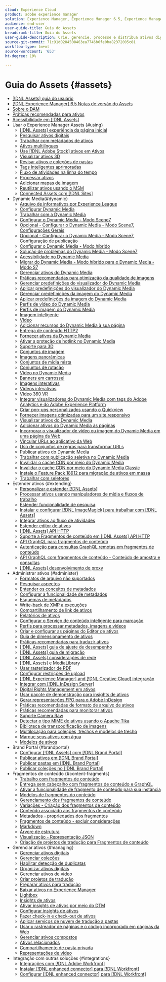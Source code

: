 ```yaml
---
cloud: Experience Cloud
product: adobe experience manager
solution: Experience Manager, Experience Manager 6.5, Experience Manager Assets
audience: end-user
user-guide-title: Guia do Assets
breadcrumb-title: Guia do Assets
user-guide-description: Crie, gerencie, processe e distribua ativos digitais.
source-git-commit: 71c91d0284508463ea7746b6fe0ba82372005c81
workflow-type: tm+mt
source-wordcount: '653'
ht-degree: 19%

---
```



# Guia do Assets {#assets}

+ [[!DNL Assets] guia do usuário](home.md)
+ [[!DNL Experience Manager] 6.5 Notas de versão do Assets](https://experienceleague.adobe.com/docs/experience-manager-65/release-notes/assets.html)
+ [Sobre o DAM](assets.md)
+ [Práticas recomendadas para ativos](best-practices-for-assets.md)
+ [Acessibilidade em [!DNL Assets]](accessibility.md)
+ Usar o Experience Manager Assets {#using}
   + [[!DNL Assets] experiência da página inicial](assets-home-page.md)
   + [Pesquisar ativos digitais](search-assets.md)
   + [Trabalhar com metadados de ativos](metadata.md)
   + [Ativos multilíngues](multilingual-assets.md)
   + [Use [!DNL Adobe Stock] ativos em Ativos](aem-assets-adobe-stock.md)
   + [Visualizar ativos 3D](previewing-3d-assets.md)
   + [Revisar ativos e coleções de pastas](bulk-approval.md)
   + [Tags inteligentes aprimoradas](enhanced-smart-tags.md)
   + [Fluxo de atividades na linha do tempo](activity-stream.md)
   + [Processar ativos](assets-workflow.md)
   + [Adicionar mapas de imagem](image-maps.md)
   + [Reutilizar ativos usando o MSM](reuse-assets-using-msm.md)
   + [Connected Assets com [!DNL Sites]](use-assets-across-connected-assets-instances.md)
+ Dynamic Media{#dynamic}
   + [Arquivo de informativos por Experience League](dynamic-media-newsletter.md)
   + [Configurar Dynamic Media](administering-dynamic-media.md)
   + [Trabalhar com a Dynamic Media](dynamic-media.md)
   + [Configurar o Dynamic Media - Modo Scene7](config-dms7.md)
   + [Opcional - Configurar o Dynamic Media - Modo Scene7, Configurações Gerais](dm-general-settings.md)
   + [Opcional - Configurar o Dynamic Media - Modo Scene7, Configuração de publicação](dm-publish-settings.md)
   + [Configurar o Dynamic Media - Modo híbrido](config-dynamic.md)
   + [Solução de problemas do Dynamic Media - Modo Scene7](troubleshoot-dms7.md)
   + [Acessibilidade no Dynamic Media](accessibility-dm.md)
   + [Migrar do Dynamic Media - Modo híbrido para o Dynamic Media - Modo S7](migrate-from-hybrid-to-dms7.md)
   + [Gerenciar ativos do Dynamic Media](managing-assets.md)
   + [Práticas recomendadas para otimização da qualidade de imagens](best-practices-for-optimizing-the-quality-of-your-images.md)
   + [Gerenciar predefinições do visualizador do Dynamic Media](managing-viewer-presets.md)
   + [Aplicar predefinições do visualizador do Dynamic Media](viewer-presets.md)
   + [Gerenciar predefinições da imagem do Dynamic Media](managing-image-presets.md)
   + [Aplicar predefinições da imagem do Dynamic Media](image-presets.md)
   + [Perfis de vídeo do Dynamic Media](video-profiles.md)
   + [Perfis de imagem do Dynamic Media](image-profiles.md)
   + [Imagem inteligente](imaging-faq.md)
   + [Vídeo](s7-video.md)
   + [Adicionar recursos do Dynamic Media à sua página](scene7.md)
   + [Entrega de conteúdo HTTP2](http2.md)
   + [Fornecer ativos da Dynamic Media](delivering-dynamic-media-assets.md)
   + [Ativar a proteção de hotlink no Dynamic Media](hotlink-protection.md)
   + [Suporte para 3D](/help/assets/assets-3d.md)
   + [Conjuntos de imagem](image-sets.md)
   + [Imagens panorâmicas](panoramic-images.md)
   + [Conjuntos de mídia mista](mixed-media-sets.md)
   + [Conjuntos de rotação](spin-sets.md)
   + [Vídeo no Dynamic Media](video.md)
   + [Banners em carrossel](carousel-banners.md)
   + [Imagens interativas](interactive-images.md)
   + [Vídeos interativos](interactive-videos.md)
   + [Vídeo 360 VR](/help/assets/360-video.md)
   + [Integrar visualizadores do Dynamic Media com tags do Adobe Analytics e do Adobe Experience Platform](/help/assets/tags.md)
   + [Criar pop-ups personalizados usando o Quickview](custom-pop-ups.md)
   + [Fornecer imagens otimizadas para um site responsivo](responsive-site.md)
   + [Visualizar ativos do Dynamic Media](previewing-assets.md)
   + [Adicionar ativos do Dynamic Media às páginas](adding-dynamic-media-assets-to-pages.md)
   + [Incorporar o visualizador de vídeo ou imagem do Dynamic Media em uma página da Web](embed-code.md)
   + [Vincular URLs ao aplicativo da Web](linking-urls-to-yourwebapplication.md)
   + [Uso de conjuntos de regras para transformar URLs](using-rulesets-to-transform-urls.md)
   + [Publicar ativos do Dynamic Media](publishing-dynamicmedia-assets.md)
   + [Trabalhar com publicação seletiva no Dynamic Media](selective-publishing.md)
   + [Invalidar o cache CDN por meio do Dynamic Media](invalidate-cdn-cache-dynamic-media.md)
   + [Invalidar o cache CDN por meio do Dynamic Media Classic](invalidate-cdn-cache-dm-classic.md)
   + [Instale o Feature Pack 18912 para migração de ativos em massa](bulk-ingest-migrate.md)
   + [Trabalhar com seletores](working-with-selectors.md)
+ Estender ativos {#extending}
   + [Personalizar e estender [!DNL Assets]](extending-assets.md)
   + [Processar ativos usando manipuladores de mídia e fluxos de trabalho](media-handlers.md)
   + [Estender funcionalidade de pesquisa](searchx.md)
   + [Instalar e configurar [!DNL ImageMagick] para trabalhar com [!DNL Assets]](best-practices-for-imagemagick.md)
   + [Integrar ativos ao fluxo de atividades](extending-activity-stream.md)
   + [Estender editor de ativos](asseteditorx.md)
   + [[!DNL Assets] API HTTP](mac-api-assets.md)
   + [Suporte a Fragmentos de conteúdo em [!DNL Assets] API HTTP](assets-api-content-fragments.md)
   + [API GraphQL para fragmentos de conteúdo](content-fragments/graphql-api-content-fragments.md)
   + [Autenticação para consultas GraphQL remotas em fragmentos de conteúdo](content-fragments/graphql-authentication-content-fragments.md)
   + [API GraphQL com fragmentos de conteúdo - Conteúdo de amostra e consultas](/help/assets/content-fragments/content-fragments-graphql-samples.md)
   + [[!DNL Assets] desenvolvimento de proxy](proxy.md)
+ Administrar ativos {#administer}
   + [Formatos de arquivo não suportados](assets-formats.md)
   + [Pesquisar aspectos](search-facets.md)
   + [Entender os conceitos de metadados](metadata-concepts.md)
   + [Configurar a funcionalidade de metadados](metadata-config.md)
   + [Esquemas de metadados](metadata-schemas.md)
   + [Write-back de XMP a execuções](xmp-writeback.md)
   + [Compartilhamento de link de ativos](link-sharing.md)
   + [Relatórios de ativos](asset-reports.md)
   + [Configurar o Serviço de conteúdo inteligente para marcação](config-smart-tagging.md)
   + [Perfis para processar metadados, imagens e vídeos](processing-profiles.md)
   + [Criar e configurar as páginas do Editor de ativos](assets-finder-editor.md)
   + [Guia de dimensionamento de ativos](assets-sizing-guide.md)
   + [Práticas recomendadas para traduzir ativos](best-practices-for-translating-assets-efficiently.md)
   + [[!DNL Assets] guia de ajuste de desempenho](performance-tuning-guidelines.md)
   + [[!DNL Assets] guia de migração](assets-migration-guide.md)
   + [[!DNL Assets] considerações de rede](assets-network-considerations.md)
   + [[!DNL Assets] e MediaLibrary](medialibrary.md)
   + [Usar rasterizador de PDF](aem-pdf-rasterizer.md)
   + [Configurar restrições de upload](configuring-asset-upload-restrictions.md)
   + [[!DNL Experience Manager] and [!DNL Creative Cloud] integração](aem-cc-integration-best-practices.md)
   + [Integrar com [!DNL InDesign Server]](indesign.md)
   + [Digital Rights Management em ativos](drm.md)
   + [Usar pacote de demonstração para insights de ativos](use-demo-package-for-asset-insights.md)
   + [Gerar representações FPO para o Adobe InDesign](configure-fpo-renditions.md)
   + [Práticas recomendadas de formato de arquivo de ativos](assets-file-format-best-practices.md)
   + [Práticas recomendadas para monitorar ativos](assets-monitoring-best-practices.md)
   + [Suporte Camera Raw](camera-raw.md)
   + [Detectar o tipo MIME de ativos usando o Apache Tika](detect-asset-mime-type-with-tika.md)
   + [Biblioteca de transcodificação de imagens](imaging-transcoding-library.md)
   + [Multilocação para coleções, trechos e modelos de trecho](multi-tenancy.md)
   + [Marque seus ativos com água](watermarking.md)
   + [Modelos de ativos](asset-templates.md)
+ Brand Portal {#brandportal}
   + [Configurar [!DNL Assets] com [!DNL Brand Portal]](configure-aem-assets-with-brand-portal.md)
   + [Publicar ativos em [!DNL Brand Portal]](brand-portal-publish-assets.md)
   + [Publicar pastas em [!DNL Brand Portal]](brand-portal-publish-folder.md)
   + [Publicar coleções no [!DNL Brand Portal]](brand-portal-publish-collection.md)
+ Fragmentos de conteúdo {#content-fragments}
   + [Trabalho com fragmentos de conteúdo](content-fragments/content-fragments.md)
   + [Entrega sem cabeçalho com fragmentos de conteúdo e GraphQL](content-fragments/content-fragments-graphql.md)
   + [Ativar a funcionalidade de fragmento de conteúdo para sua instância](content-fragments/content-fragments-configuration-browser.md)
   + [Modelos de fragmentos do conteúdo](content-fragments/content-fragments-models.md)
   + [Gerenciamento dos fragmentos de conteúdo](content-fragments/content-fragments-managing.md)
   + [Variações - Criação dos fragmentos de conteúdo](content-fragments/content-fragments-variations.md)
   + [Conteúdo associado aos fragmentos de conteúdo](content-fragments/content-fragments-assoc-content.md)
   + [Metadados - propriedades dos fragmentos](content-fragments/content-fragments-metadata.md)
   + [Fragmentos de conteúdo - excluir considerações](content-fragments/content-fragments-delete.md)
   + [Markdown](content-fragments/content-fragments-markdown.md)
   + [Árvore de estrutura](/help/assets/content-fragments/content-fragments-structure-tree.md)
   + [Visualização - Representação JSON](/help/assets/content-fragments/content-fragments-json-preview.md)
   + [Criação de projetos de tradução para Fragmentos de conteúdo](creating-translation-projects-for-content-fragments.md)
+ Gerenciar ativos {#managing}
   + [Gerenciar ativos digitais](manage-assets.md)
   + [Gerenciar coleções](manage-collections.md)
   + [Habilitar detecção de duplicatas](duplicate-detection.md)
   + [Organizar ativos digitais](organize-assets.md)
   + [Gerenciar ativos de vídeo](managing-video-assets.md)
   + [Criar projetos de tradução](translation-projects.md)
   + [Preparar ativos para tradução](preparing-assets-for-translation.md)
   + [Baixar ativos no Experience Manager](download-assets-from-aem.md)
   + [Lightbox](light-box.md)
   + [Insights de ativos](asset-insights.md)
   + [Ativar insights de ativos por meio do DTM](use-dtm-for-asset-insights.md)
   + [Configurar insights de ativos](configure-asset-insights.md)
   + [Fazer check-in e check-out de ativos](check-out-and-submit-assets.md)
   + [Aplicar serviços de nuvem de tradução a pastas](transition-cloud-services.md)
   + [Usar o rastreador de páginas e o código incorporado em páginas da Web](use-page-tracker.md)
   + [Gerenciar ativos compostos](managing-linked-subassets.md)
   + [Ativos relacionados](related-assets.md)
   + [Compartilhamento de pasta privada](private-folder.md)
   + [Representações de vídeo](video-renditions.md)
+ Integração com outras soluções {#integrations}
   + [Integrações com [!DNL Adobe Workfront]](workfront-integrations.md)
   + [Instalar [!DNL enhanced connector] para [!DNL Workfront]](workfront-connector-install.md)
   + [Configurar [!DNL enhanced connector] para [!DNL Workfront]](workfront-connector-configure.md)
